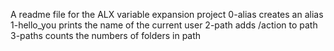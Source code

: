 A readme file for the ALX variable expansion project
0-alias creates an alias
1-hello_you prints the name of the current user
2-path adds /action to path
3-paths counts the numbers of folders in path
